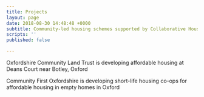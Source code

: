 ```yaml
---
title: Projects
layout: page
date: 2018-08-30 14:48:48 +0000
subtitle: Community-led housing schemes supported by Collaborative Housing partners
scripts: ''
published: false

---
```

Oxfordshire Community Land Trust is developing affordable housing at Deans Court near Botley, Oxford

Community First Oxfordshire is developing short-life housing co-ops for affordable housing in empty homes in Oxford